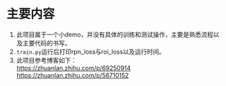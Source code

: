 # 主要内容  
1. 此项目属于一个小demo，并没有具体的训练和测试操作，主要是熟悉流程以及主要代码的书写。  
2. `train.py`运行后打印rpn_loss与roi_loss以及运行时间。  
3. 此项目参考博客如下：  
    https://zhuanlan.zhihu.com/p/69250914  
    https://zhuanlan.zhihu.com/p/56710152  